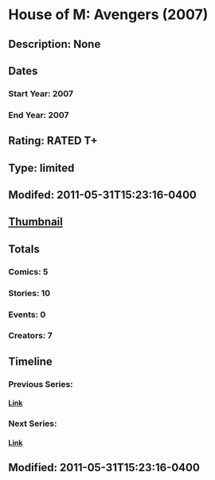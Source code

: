 # House of M: Avengers (2007)
## Description: None
## Dates
### Start Year: 2007
### End Year: 2007
## Rating: RATED T+
## Type: limited
## Modifed: 2011-05-31T15:23:16-0400
## [Thumbnail](http://i.annihil.us/u/prod/marvel/i/mg/6/60/4bc38f75c2352.jpg)
## Totals
### Comics: 5
### Stories: 10
### Events: 0
### Creators: 7
## Timeline
### Previous Series: 
#### [Link]()
### Next Series: 
#### [Link]()
## Modified: 2011-05-31T15:23:16-0400